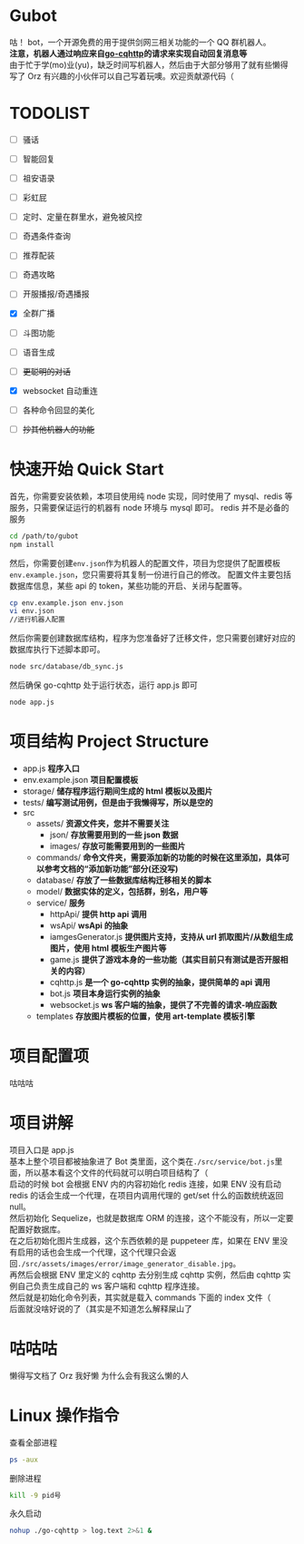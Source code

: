 # Gubot

咕！ bot，一个开源免费的用于提供剑网三相关功能的一个 QQ 群机器人。  
**注意，机器人通过响应来自[go-cqhttp](https://github.com/Mrs4s/go-cqhttp)的请求来实现自动回复消息等**  
由于忙于学(mo)业(yu)，缺乏时间写机器人，然后由于大部分够用了就有些懒得写了 Orz 有兴趣的小伙伴可以自己写着玩噢。欢迎贡献源代码（

# TODOLIST

- [ ] 骚话
- [ ] 智能回复
- [ ] 祖安语录
- [ ] 彩虹屁
- [ ] 定时、定量在群里水，避免被风控
- [ ] 奇遇条件查询
- [ ] 推荐配装
- [ ] 奇遇攻略

- [ ] 开服播报/奇遇播报
- [x] 全群广播
- [ ] 斗图功能
- [ ] 语音生成
- [ ] ~~更聪明的对话~~
- [x] websocket 自动重连
- [ ] 各种命令回显的美化
- [ ] ~~抄其他机器人的功能~~

# 快速开始 Quick Start

首先，你需要安装依赖，本项目使用纯 node 实现，同时使用了 mysql、redis 等服务，只需要保证运行的机器有 node 环境与 mysql 即可。 redis 并不是必备的服务

```bash
cd /path/to/gubot
npm install
```

然后，你需要创建`env.json`作为机器人的配置文件，项目为您提供了配置模板`env.example.json`，您只需要将其复制一份进行自己的修改。
配置文件主要包括数据库信息，某些 api 的 token，某些功能的开启、关闭与配置等。

```bash
cp env.example.json env.json
vi env.json
//进行机器人配置
```

然后你需要创建数据库结构，程序为您准备好了迁移文件，您只需要创建好对应的数据库执行下述脚本即可。

```bash
node src/database/db_sync.js
```

然后确保 go-cqhttp 处于运行状态，运行 app.js 即可

```bash
node app.js
```

# 项目结构 Project Structure

- app.js **程序入口**
- env.example.json **项目配置模板**
- storage/ **储存程序运行期间生成的 html 模板以及图片**
- tests/ **编写测试用例，但是由于我懒得写，所以是空的**
- src
  - assets/ **资源文件夹，您并不需要关注**
    - json/ **存放需要用到的一些 json 数据**
    - images/ **存放可能需要用到的一些图片**
  - commands/ **命令文件夹，需要添加新的功能的时候在这里添加，具体可以参考文档的“添加新功能”部分(还没写)**
  - database/ **存放了一些数据库结构迁移相关的脚本**
  - model/ **数据实体的定义，包括群，别名，用户等**
  - service/ **服务**
    - httpApi/ **提供 http api 调用**
    - wsApi/ **wsApi 的抽象**
    - iamgesGenerator.js **提供图片支持，支持从 url 抓取图片/从数组生成图片，使用 html 模板生产图片等**
    - game.js **提供了游戏本身的一些功能（其实目前只有测试是否开服相关的内容）**
    - cqhttp.js **是一个 go-cqhttp 实例的抽象，提供简单的 api 调用**
    - bot.js **项目本身运行实例的抽象**
    - websocket.js **ws 客户端的抽象，提供了不完善的请求-响应函数**
  - templates **存放图片模板的位置，使用 art-template 模板引擎**

# 项目配置项

咕咕咕

# 项目讲解

项目入口是 app.js  
基本上整个项目都被抽象进了 Bot 类里面，这个类在`./src/service/bot.js`里面，所以基本看这个文件的代码就可以明白项目结构了（  
启动的时候 bot 会根据 ENV 内的内容初始化 redis 连接，如果 ENV 没有启动 redis 的话会生成一个代理，在项目内调用代理的 get/set 什么的函数统统返回 null。  
然后初始化 Sequelize，也就是数据库 ORM 的连接，这个不能没有，所以一定要配置好数据库。  
在之后初始化图片生成器，这个东西依赖的是 puppeteer 库，如果在 ENV 里没有启用的话也会生成一个代理，这个代理只会返回`./src/assets/images/error/image_generator_disable.jpg`。  
再然后会根据 ENV 里定义的 cqhttp 去分别生成 cqhttp 实例，然后由 cqhttp 实例自己负责生成自己的 ws 客户端和 cqhttp 程序连接。  
然后就是初始化命令列表，其实就是载入 commands 下面的 index 文件（  
后面就没啥好说的了（其实是不知道怎么解释屎山了

# 咕咕咕

懒得写文档了 Orz 我好懒 为什么会有我这么懒的人

# Linux 操作指令

查看全部进程

```bash
ps -aux
```

删除进程

```bash
kill -9 pid号
```

永久启动

```bash
nohup ./go-cqhttp > log.text 2>&1 &
```
